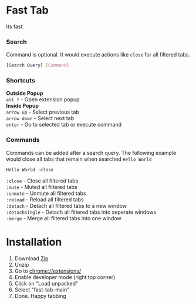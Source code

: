 # Fast Tab
Its fast.  
### Search
Command is optional. It would execute actions like `close` for all filtered tabs.
```bash
[Search Query] [Command]
```

### Shortcuts
**Outside Popup**  
`alt f` - Open extension popup  
**Inside Popup**  
`arrow up` - Select previous tab  
`arrow down` - Select next tab  
`enter` - Go to selected tab or execute command  

### Commands 
Commands can be added after a search query. The following example would close all tabs that remain when searched `Hello World`
```
Hello World :close 
```
`:close` - Close all filtered tabs  
`:mute` - Muted all filtered tabs  
`:unmute` - Unmute all filtered tabs  
`:reload` - Reload all filtered tabs  
`:detach` - Detach all filtered tabs to a new window  
`:detachsingle` - Detach all filtered tabs into seperate windows  
`:merge` - Merge all filtered tabs into one window  

# Installation
1. Download [Zip](https://github.com/atdojo/fast-tab/archive/refs/heads/main.zip)
2. Unzip
3. Go to [chrome://extensions/](chrome://extensions/)
4. Enable developer mode (right top corner)
5. Click on "Load unpacked"
6. Select "fast-tab-main"
7. Done. Happy tabbing